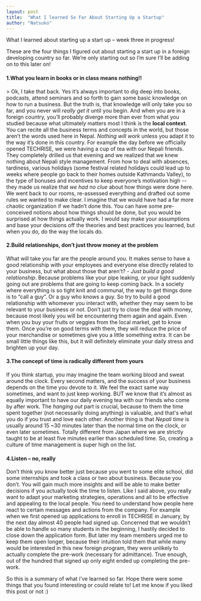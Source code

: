 ```yaml
---
layout: post
title:  "What I learned So Far About Starting Up a Startup"
author: "Natsuko"
---
```



What I learned about starting up a start up – week three in progress!

These are the four things I figured out about starting a start up in a foreign developing country so far. We’re only starting out so I’m sure I’ll be adding on to this later on!

<h4>1.What you learn in books or in class means nothing!!</h4>>
Ok, I take that back. Yes it’s always important to dig deep into books, podcasts, attend seminars and so forth to gain some basic knowledge on how to run a business. But the truth is, that knowledge will only take you so far, and you never will <i>really get it</i> until you begin. And when you are in a foreign country, you’ll probably diverge more than ever from what you studied because what ultimately matters most I think is the <strong>local context</strong>. You can recite all the business terms and concepts in the world, but those aren’t the words used here in Nepal. <i>Nothing will work</i> unless you adapt it to the way it’s done in this country. 
For example the day before we officially opened TECHRISE, we were having a cup of tea with our Nepali friends. They completely drilled us that evening and we realized that we knew nothing about Nepali style management. From how to deal with absences, tardiness, various holidays (some festival related holidays could lead up to weeks where people go back to their homes outside Kathmandu Valley), to the type of bonuses and incentives to keep everyone’s motivation high -- they made us realize that <i>we had no clue</i> about how things were done here. We went back to our rooms, re-assessed everything and drafted out some rules we wanted to make clear. I imagine that we would have had a far more chaotic organization if we hadn’t done this. You can have some pre-conceived notions about how things should be done, but you would be surprised at how things actually work. I would say make your assumptions and base your decisions off the theories and best practices you learned, but when you do, do the way the locals do. 


<h4>2.Build relationships, don’t just throw money at the problem</h4>
What will take you far are the people around you. It makes sense to have a good relationship with your employees and everyone else directly related to your business, but what about those that aren't? - <i>Just build a good relationship</i>. Because problems like your pipe leaking, or your light suddenly going out are problems that are going to keep coming back. In a society where everything is so tight knit and communal, the way to get things done is to “call a guy”. Or a guy who knows a guy. So try to build a good relationship with whomever you interact with, whether they may seem to be relevant to your business or not. Don’t just try to close the deal with money, because most likely you will be encountering them again and again. Even when you buy your fruits or veggies from the local market, get to know them. Once you’re on good terms with them, they will reduce the price of your merchandise or sometimes give you a little something extra. It can be small little things like this, but it will definitely eliminate your daily stress and brighten up your day. 


<h4>3.The concept of time is radically different from yours</h4>
If you think startup, you may imagine the team working blood and sweat around the clock. Every second matters, and the success of your business depends on the time you devote to it. We feel the exact same way sometimes, and want to just keep working. BUT we know that it’s almost as equally important to have our daily evening tea with our friends who come by after work. The <i>hanging out</i> part is crucial, because to them the time spent together (not necessarily doing anything) is valuable, and that's what you do if you trust and love each other. Another thing is that <i>Nepali time</i> is usually around 15 ~30 minutes later than the normal time on the clock, or even later sometimes. Totally different from Japan where we are strictly taught to be at least five minutes earlier than scheduled time. So, creating a culture of time management is super high on the list. 


<h4>4.Listen – no, really</h4>
Don’t think you know better just because you went to some elite school, did some internships and took a class or two about business. Because you don’t. You will gain much more insights and will be able to make better decisions if you actually took the time to listen. Like I said above, you really want to adapt your marketing strategies, operations and all to be effective and appealing to the local people. You need to understand how people here react to certain messages and actions from the company. For example when we first opened up applications to enroll in TECHRISE in January, by the next day almost 40 people had signed up. Concerned that we wouldn’t be able to handle so many students in the beginning, I hastily decided to close down the application form. But later my team members urged me to keep them open longer, because their intuition told them that while many would be interested in this new foreign program, they were unlikely to actually complete the pre-work (necessary for admittance). True enough, out of the hundred that signed up only eight ended up completing the pre-work. 


So this is a summary of what i've learned so far. Hope there were some things that you found interesting or could relate to! Let me know if you liked this post or not :)





